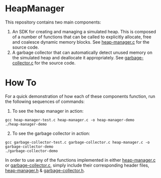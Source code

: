 # HeapManager

This repository contains two main components:

  1. An SDK for creating and managing a simulated heap. This is composed of
     a number of functions that can be called to explicitly allocate, free
     and coalesce dynamic memory blocks. See [heap-manager.c](/heap-manager.c)
     for the source code.
  2. A garbage collector that can automatically detect unused memory on the simulated
     heap and deallocate it appropriately. See [garbage-collector.c](/garbage-collector.c)
     for the source code.


# How To

For a quick demonstration of how each of these components function, run the following
sequences of commands:

  1. To see the heap manager in action:

   ```
   gcc heap-manager-test.c heap-manager.c -o heap-manager-demo
   ./heap-manager-demo
   ```

  2. To see the garbage collector in action:

   ```
   gcc garbage-collector-test.c garbage-collector.c heap-manager.c -o garbage-collector-demo
   ./garbage-collector-demo
   ```

In order to use any of the functions implemented in either [heap-manager.c](/heap-manager.c)
or [garbage-collector.c](/garbage-collector.c), simply include their corresponding
header files, [heap-manager.h](/heap-manager.h) & [garbage-collector.h](/garbage-collector.h).
